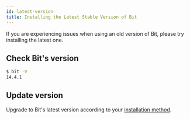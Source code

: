 ```yaml
---
id: latest-version
title: Installing the Latest Stable Version of Bit
---
```


If you are experiencing issues when using an old version of Bit, please try installing the latest one.

## Check Bit's version

```bash
$ bit -V
14.4.1
```

## Update version

Upgrade to Bit's latest version according to your [installation method](/docs/installation.html).
